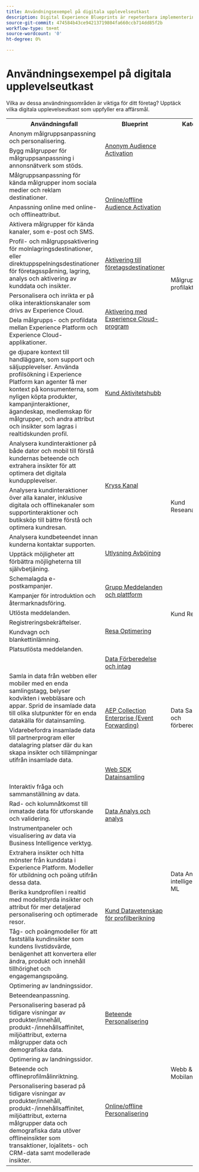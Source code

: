 ```yaml
---
title: Användningsexempel på digitala upplevelseutkast
description: Digital Experience Blueprints är repeterbara implementeringar för att hantera strategier och lösa etablerade affärsproblem. De förkortar time-to-value och ger en snabb väg till framgång.
source-git-commit: 474584b43ce94213719804fa660ccb714dd85f2b
workflow-type: tm+mt
source-wordcount: '0'
ht-degree: 0%

---
```



# Användningsexempel på digitala upplevelseutkast

Vilka av dessa användningsområden är viktiga för ditt företag? Upptäck vilka digitala upplevelseutkast som uppfyller era affärsmål.

<table>

<tr>
  <th>Användningsfall</th>
  <th>Blueprint</th>
  <th>Kategori</th>
 </tr>
 <tr>
  <td>Anonym målgruppsanpassning och
  personalisering.</td>
  <td rowspan="2" border="1" valign="middle"><a
  href="https://experienceleague.adobe.com/docs/blueprints-learn/architecture/audience-activation/anonymous.html?lang=en">Anonym
  Audience Activation</a></td>
  <td rowspan="9" border="1" valign="middle">Målgrupp
  och profilaktivering</td>
 </tr>
 <tr>
  <td>Bygg målgrupper för målgruppsanpassning i annonsnätverk som stöds.</td>
 </tr>
 <tr>
  <td>Målgruppsanpassning för kända målgrupper inom sociala medier och reklam
  destinationer.</td>
  <td rowspan="3" border="1" valign="middle"><a
  href="https://experienceleague.adobe.com/docs/blueprints-learn/architecture/audience-activation/online-offline.html?lang=en">Online/offline
  Audience Activation</a></td>
 </tr>
 <tr>
  <td>Anpassning online med online- och offlineattribut.</td>
 </tr>
 <tr>
  <td>Aktivera målgrupper för kända kanaler, som e-post och SMS.</td>
 </tr>
 <tr>
  <td>Profil- och målgruppsaktivering för molnlagringsdestinationer,
  eller direktuppspelningsdestinationer för företagsspårning, lagring, analys och
  aktivering av kunddata och insikter.</td>
  <td><a
  href="https://experienceleague.adobe.com/docs/blueprints-learn/architecture/audience-activation/enterprise-destinations.html?lang=en">Aktivering
  till företagsdestinationer</a></td>
 </tr>
 <tr>
  <td>Personalisera och inrikta er på olika interaktionskanaler
  som drivs av Experience Cloud.</td>
  <td rowspan="2" border="1" valign="middle"><a
  href="https://experienceleague.adobe.com/docs/blueprints-learn/architecture/audience-activation/platform-and-applications.html?lang=en">Aktivering
  med Experience Cloud-program</a></td>
 </tr>
 <tr>
  <td>Dela målgrupps- och profildata mellan Experience Platform och
  Experience Cloud-applikationer.</td>
 </tr>
 <tr>
  <td>ge djupare kontext till handläggare,
  som support och säljupplevelser. Använda profilsökning i
  Experience Platform kan agenter få mer kontext på konsumenterna, som
  nyligen köpta produkter, kampanjinteraktioner, ägandeskap, medlemskap för målgrupper,
  och andra attribut och insikter som lagras i realtidskunden
  profil.</td>
  <td><a
  href="https://experienceleague.adobe.com/docs/blueprints-learn/architecture/audience-activation/customer-activity.html?lang=en">Kund
  Aktivitetshubb</a></td>
 </tr>
 <tr>
  <td>Analysera kundinteraktioner på både dator och mobil till
  förstå kundernas beteende och extrahera insikter för att optimera det digitala
  kundupplevelser.</td>
  <td rowspan="2" border="1" valign="middle"><a
  href="https://experienceleague.adobe.com/docs/blueprints-learn/architecture/customer-journey-analytics/digital-behavioral-data-consolidation.html?lang=en">Kryss
  Kanal</a></td>
  <td rowspan="4" border="1" valign="middle">Kund
  Reseanalys</td>
 </tr>
 <tr>
  <td>Analysera kundinteraktioner över alla kanaler, inklusive digitala
  och offlinekanaler som supportinteraktioner och butiksköp till
  bättre förstå och optimera kundresan.</td>
 </tr>
 <tr>
  <td>Analysera kundbeteendet innan kunderna kontaktar supporten.</td>
  <td rowspan="2" border="1" valign="middle"><a
  href="https://experienceleague.adobe.com/docs/blueprints-learn/architecture/customer-journey-analytics/call-deflect.html?lang=en">Utlysning
  Avböjning</a></td>
 </tr>
 <tr>
  <td>Upptäck möjligheter att förbättra möjligheterna till självbetjäning.</td>
 </tr>
 <tr>
  <td>Schemalagda e-postkampanjer.</td>
  <td rowspan="2" border="1" valign="middle"><a
  href="https://experienceleague.adobe.com/docs/blueprints-learn/architecture/customer-journeys/batch-messaging.html?lang=en">Grupp
  Meddelanden och plattform</a></td>
  <td rowspan="6" border="1" valign="middle">Kund
  Resor</td>
 </tr>
 <tr>
  <td>Kampanjer för introduktion och återmarknadsföring.</td>
 </tr>
 <tr>
  <td>Utlösta meddelanden.</td>
  <td rowspan="4" border="1" valign="middle"><a
  href="https://experienceleague.adobe.com/docs/blueprints-learn/architecture/customer-journeys/journey-optimizer.html?lang=en">Resa
  Optimering</a></td>
 </tr>
 <tr>
  <td>Registreringsbekräftelser.</td>
 </tr>
 <tr>
  <td>Kundvagn och blankettinlämning.</td>
 </tr>
 <tr>
  <td>Platsutlösta meddelanden.</td>
 </tr>
 <tr>
  <td></td>
  <td><a
  href="https://experienceleague.adobe.com/docs/blueprints-learn/architecture/data-ingestion/ingestion.html?lang=en">Data
  Förberedelse och intag</a></td>
  <td rowspan="4" border="1" valign="middle">Data
  Samling och förberedelse</td>
 </tr>
 <tr>
  <td>Samla in data från webben eller mobiler med en enda samlingstagg,
  belyser kodvikten i webbläsare och appar. Sprid de insamlade
  data till olika slutpunkter för en enda datakälla för datainsamling.</td>
  <td rowspan="2" border="1" valign="middle"><a
  href="https://experienceleague.adobe.com/docs/blueprints-learn/architecture/data-ingestion/server-side-collection.html?lang=en">AEP
  Collection Enterprise (Event Forwarding)</a></td>
 </tr>
 <tr>
  <td>Vidarebefordra insamlade data till partnerprogram eller datalagring
  platser där du kan skapa insikter och tillämpningar utifrån insamlade data.</td>
 </tr>
 <tr>
  <td></td>
  <td><a
  href="https://experienceleague.adobe.com/docs/blueprints-learn/architecture/data-ingestion/websdk.html?lang=en">Web SDK
  Datainsamling</a></td>
 </tr>
 <tr>
  <td>Interaktiv fråga och sammanställning av data.</td>
  <td rowspan="3" border="1" valign="middle"><a
  href="https://experienceleague.adobe.com/docs/blueprints-learn/architecture/data-exploration/analysis.html?lang=en">Data
  Analys och analys</a></td>
  <td rowspan="6" border="1" valign="middle">Data
  Analyser, intelligens och ML</td>
 </tr>
 <tr>
  <td>Rad- och kolumnåtkomst till inmatade data för utforskande och
  validering.</td>
 </tr>
 <tr>
  <td>Instrumentpaneler och visualisering av data via Business Intelligence
  verktyg.</td>
 </tr>
 <tr>
  <td>Extrahera insikter och hitta mönster från kunddata i
  Experience Platform. Modeller för utbildning och poäng utifrån dessa data.</td>
  <td rowspan="3" border="1" valign="middle"><a
  href="https://experienceleague.adobe.com/docs/blueprints-learn/architecture/data-exploration/data-science.html?lang=en">Kund
  Datavetenskap för profilberikning</a></td>
 </tr>
 <tr>
  <td>Berika kundprofilen i realtid med modellstyrda insikter
  och attribut för mer detaljerad personalisering och optimerade resor.</td>
 </tr>
 <tr>
  <td>Tåg- och poängmodeller för att fastställa kundinsikter som
  kundens livstidsvärde, benägenhet att konvertera eller ändra, produkt och innehåll
  tillhörighet och engagemangspoäng.</td>
 </tr>
 <tr>
  <td>Optimering av landningssidor.</td>
  <td rowspan="3" border="1" valign="middle"><a
  href="https://experienceleague.adobe.com/docs/blueprints-learn/architecture/web-personalization/behavioral.html?lang=en">Beteende
  Personalisering</a></td>
  <td rowspan="6" border="1" valign="middle">Webb
  &amp; Mobilanpassning</td>
 </tr>
 <tr>
  <td>Beteendeanpassning.</td>
 </tr>
 <tr>
  <td>Personalisering baserad på tidigare visningar av produkter/innehåll,
  produkt-/innehållsaffinitet, miljöattribut, externa målgrupper
  data och demografiska data.</td>
 </tr>
 <tr>
  <td>Optimering av landningssidor.</td>
  <td rowspan="3" border="1" valign="middle"><a
  href="https://experienceleague.adobe.com/docs/blueprints-learn/architecture/web-personalization/online-offline.html?lang=en">Online/offline
  Personalisering</a></td>
 </tr>
 <tr>
  <td>Beteende och offlineprofilmålinriktning.</td>
 </tr>
 <tr>
  <td>Personalisering baserad på tidigare visningar av produkter/innehåll,
  produkt-/innehållsaffinitet, miljöattribut, externa målgrupper
  data och demografiska data utöver offlineinsikter som transaktioner,
  lojalitets- och CRM-data samt modellerade insikter.</td>
 </tr>
</table>